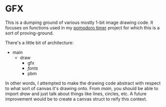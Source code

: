 # GFX

This is a dumping ground of various mostly 1-bit image drawing code.
It focuses on functions used in my [pomodoro timer](https://github.com/twopoint718/pomodoro-timer) project for which this is a sort of proving-ground.

There's a little bit of architecture:

- main
    - draw
        - gfx
        - _fonts_
        - pbm

In other words, I attempted to make the drawing code abstract with respect to
what sort of canvas it's drawing onto.
From _main_, you should be able to import _draw_ and just talk about things like lines, circles, etc.
A future improvement would be to create a canvas struct to reify this context.
